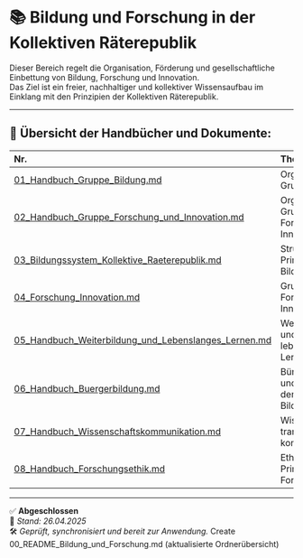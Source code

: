# 📚 Bildung und Forschung in der Kollektiven Räterepublik

Dieser Bereich regelt die Organisation, Förderung und gesellschaftliche Einbettung von Bildung, Forschung und Innovation.  
Das Ziel ist ein freier, nachhaltiger und kollektiver Wissensaufbau im Einklang mit den Prinzipien der Kollektiven Räterepublik.

---

## 📂 Übersicht der Handbücher und Dokumente:

| Nr. | Thema |
|:---|:------|
| [01_Handbuch_Gruppe_Bildung.md](01_Handbuch_Gruppe_Bildung.md) | Organisation der Gruppe Bildung |
| [02_Handbuch_Gruppe_Forschung_und_Innovation.md](02_Handbuch_Gruppe_Forschung_und_Innovation.md) | Organisation der Gruppe Forschung & Innovation |
| [03_Bildungssystem_Kollektive_Raeterepublik.md](03_Bildungssystem_Kollektive_Raeterepublik.md) | Struktur und Prinzipien des Bildungssystems |
| [04_Forschung_Innovation.md](04_Forschung_Innovation.md) | Grundsätze für Forschung & Innovation |
| [05_Handbuch_Weiterbildung_und_Lebenslanges_Lernen.md](05_Handbuch_Weiterbildung_und_Lebenslanges_Lernen.md) | Weiterbildung und lebenslanges Lernen |
| [06_Handbuch_Buergerbildung.md](06_Handbuch_Buergerbildung.md) | Bürgerbildung und demokratische Bildungsarbeit |
| [07_Handbuch_Wissenschaftskommunikation.md](07_Handbuch_Wissenschaftskommunikation.md) | Wissenschaft transparent kommunizieren |
| [08_Handbuch_Forschungsethik.md](08_Handbuch_Forschungsethik.md) | Ethische Prinzipien der Forschung |

---

✅ **Abgeschlossen**  
📅 *Stand: 26.04.2025*  
🛠️ *Geprüft, synchronisiert und bereit zur Anwendung.*
Create 00_README_Bildung_und_Forschung.md (aktualisierte Ordnerübersicht)
